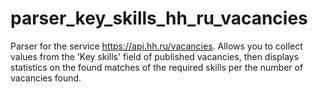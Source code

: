 # parser_key_skills_hh_ru_vacancies
Parser for the service https://api.hh.ru/vacancies. Allows you to collect values from the 'Key skills' field of published vacancies, then displays statistics on the found matches of the required skills per the number of vacancies found. 
